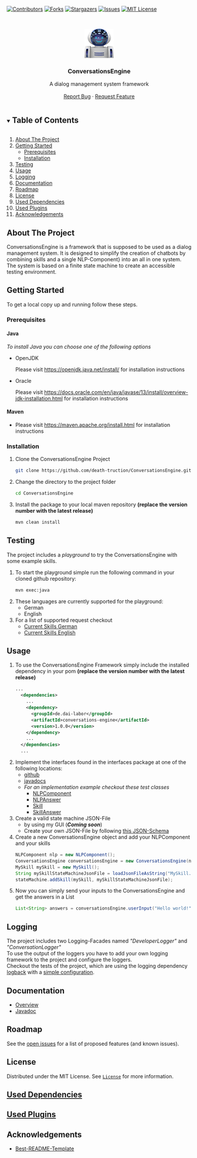 <!-- PROJECT SHIELDS -->
[![Contributors][contributors-shield]][contributors-url]
[![Forks][forks-shield]][forks-url]
[![Stargazers][stars-shield]][stars-url]
[![Issues][issues-shield]][issues-url]
[![MIT License][license-shield]][license-url]



<!-- PROJECT LOGO -->
<br />
<p align="center">
  <a href="https://github.com/death-truction/ConversationsEngine">
    <img src="Images/Icon.png" alt="Logo" width="80" height="80">
  </a>

  <h3 align="center">ConversationsEngine</h3>

  <p align="center">
    A dialog management system framework
    <br />
    <br />
    <a href="https://github.com/death-truction/ConversationsEngine/issues">Report Bug</a>
    ·
    <a href="https://github.com/death-truction/ConversationsEngine/issues">Request Feature</a>
  </p>
</p>



<details open="open">
  <summary><h2 style="display: inline-block">Table of Contents</h2></summary>
  <ol>
    <li>
      <a href="#about-the-project">About The Project</a>
    <li>
      <a href="#getting-started">Getting Started</a>
      <ul>
        <li><a href="#prerequisites">Prerequisites</a></li>
        <li><a href="#installation">Installation</a></li>
      </ul>
    </li>
    <li><a href="#testing">Testing</a></li>
    <li><a href="#usage">Usage</a></li>
    <li><a href="#logging">Logging</a></li>
    <li><a href="#documentation">Documentation</a></li>
    <li><a href="#roadmap">Roadmap</a></li>
    <li><a href="#license">License</a></li>
    <li><a href="#used-dependencies">Used Dependencies</a></li>
    <li><a href="#used-plugins">Used Plugins</a></li>
    <li><a href="#acknowledgements">Acknowledgements</a></li>
  </ol>
</details>



## About The Project

ConversationsEngine is a framework that is supposed to be used as a dialog management system. It is designed to simplify the creation of chatbots by combining skills and a single NLP-Component} into an all in one system.<br>
The system is based on a finite state machine to create an accessible testing
environment.


## Getting Started

To get a local copy up and running follow these steps.

### Prerequisites

#### <b>Java</b>

<i>To install Java you can choose one of the following options</i>

  * OpenJDK
  
    Please visit https://openjdk.java.net/install/ for installation instructions

  * Oracle

    Please visit https://docs.oracle.com/en/java/javase/13/install/overview-jdk-installation.html for installation instructions
#### <b>Maven</b>

  * Please visit https://maven.apache.org/install.html for installation instructions

### Installation

1. Clone the ConversationsEngine Project
   ```sh
   git clone https://github.com/death-truction/ConversationsEngine.git
   ```
2. Change the directory to the project folder
    ```sh
    cd ConversationsEngine
    ```
3. Install the package to your local maven repository <b>(replace the version number with the latest release)</b>
    ```sh
    mvn clean install
    ```

## Testing

The project includes a <i>playground</i> to try the ConversationsEngine with some example skills. 
1. To start the playground simple run the following command in your cloned github repository:
    ```sh
    mvn exec:java
    ```
2. These languages are currently supported for the playground:
    * German
    * English
3. For a list of supported request checkout
    * [Current Skills German](https://github.com/Death-Truction/ConversationsEngine/blob/main/Current%20Skills%20German.md)
    * [Current Skills English](https://github.com/Death-Truction/ConversationsEngine/blob/main/Current%20Skills%20English.md)

## Usage

1. To use the ConversationsEngine Framework simply include the installed dependency in your pom <b>(replace the version number with the latest release)</b>
    ```xml
    ...
      <dependencies>
        ...
        <dependency>
          <groupId>de.dai-labor</groupId>
          <artifactId>conversations-engine</artifactId>
          <version>1.0.0</version>
        </dependency>
        ...
      </dependencies>
      ...
    ```
2. Implement the interfaces found in the interfaces package at one of the following locations:
    * [github](https://github.com/Death-Truction/ConversationsEngine/tree/main/ConversationsEngine/src/main/java/interfaces)
    * [javadocs](https://death-truction.github.io/ConversationsEngine/apidocs/interfaces/package-summary.html)
    * <i>For an implementation example checkout these test classes</i>
      * [NLPComponent](https://github.com/Death-Truction/ConversationsEngine/blob/main/ConversationsEngine/src/test/java/interfaces_implementation/NLPComponent.java)
      * [NLPAnswer](https://github.com/Death-Truction/ConversationsEngine/blob/main/ConversationsEngine/src/test/java/interfaces_implementation/NLPAnswer.java)
      * [Skill](https://github.com/Death-Truction/ConversationsEngine/blob/main/ConversationsEngine/src/test/java/skills/WeatherSkill.java)
      * [SkillAnswer](https://github.com/Death-Truction/ConversationsEngine/blob/main/ConversationsEngine/src/test/java/interfaces_implementation/SkillAnswer.java)
3. Create a valid state machine JSON-File 
    * by using my GUI (<b><i>Coming soon</i></b>)
    * Create your own JSON-File by following [this JSON-Schema](https://github.com/Death-Truction/ConversationsEngine/blob/main/ConversationsEngine/src/main/resources/SkillStateMachine_Schema.json)
4. Create a new ConversationsEngine object and add your NLPComponent and your skills
    ```java
    NLPComponent nlp = new NLPComponent();
    ConversationsEngine conversationsEngine = new ConversationsEngine(nlp);
    MySkill mySkill = new MySkill();
    String mySkillStateMachineJsonFile = loadJsonFileAsString("MySkill.json");
    stateMachine.addSkill(mySkill, mySkillStateMachineJsonFile);
    ```
5. Now you can simply send your inputs to the ConversationsEngine and get the answers in a List
    ```java
    List<String> answers = conversationsEngine.userInput("Hello world!");
    ```
## Logging

The project includes two Logging-Facades named <i>"DeveloperLogger"</i> and <i>"ConversationLogger"</i><br>
To use the output of the loggers you have to add your own logging framework to the project and configure the loggers.<br>
Checkout the tests of the project, which are using the logging dependency [logback](https://death-truction.github.io/ConversationsEngine/dependencies.html) with a [simple configuration](https://github.com/Death-Truction/ConversationsEngine/blob/main/ConversationsEngine/src/test/resources/logback.xml).
## Documentation
* [Overview](https://death-truction.github.io/ConversationsEngine/index.html)
* [Javadoc](https://death-truction.github.io/ConversationsEngine/apidocs/index.html)

## Roadmap

See the [open issues](https://github.com/death-truction/ConversationsEngine/issues) for a list of proposed features (and known issues).


## License

Distributed under the MIT License. See [`License`][license-url] for more information.

## [Used Dependencies](https://death-truction.github.io/ConversationsEngine/dependencies.html)

## [Used Plugins](https://death-truction.github.io/ConversationsEngine/plugins.html)

## Acknowledgements

* [Best-README-Template](https://github.com/othneildrew/Best-README-Template)


<!-- MARKDOWN LINKS & IMAGES -->
[contributors-shield]: https://img.shields.io/github/contributors/death-truction/ConversationsEngine.svg?style=for-the-badge
[contributors-url]: https://github.com/death-truction/ConversationsEngine/graphs/contributors
[forks-shield]: https://img.shields.io/github/forks/death-truction/ConversationsEngine.svg?style=for-the-badge
[forks-url]: https://github.com/death-truction/ConversationsEngine/network/members
[stars-shield]: https://img.shields.io/github/stars/death-truction/ConversationsEngine.svg?style=for-the-badge
[stars-url]: https://github.com/death-truction/ConversationsEngine/stargazers
[issues-shield]: https://img.shields.io/github/issues/death-truction/ConversationsEngine.svg?style=for-the-badge
[issues-url]: https://github.com/death-truction/ConversationsEngine/issues
[license-shield]: https://img.shields.io/github/license/death-truction/ConversationsEngine.svg?style=for-the-badge
[license-url]: https://github.com/death-truction/ConversationsEngine/blob/main/LICENSE